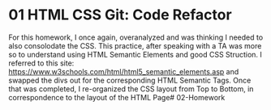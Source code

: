# 01 HTML CSS Git: Code Refactor

For this homework, I once again, overanalyzed and was thinking I needed to also consolodate the CSS. 
This practice, after speaking with a TA was more so to understand using HTML Semantic Elements and good CSS Struction.
I referred to this site: https://www.w3schools.com/html/html5_semantic_elements.asp 
and swapped the divs out for the corresponding HTML Semantic Tags.
Once that was completed, I re-organized the CSS layout from Top to Bottom, in correspondence to the layout of the HTML Page# 02-Homework
